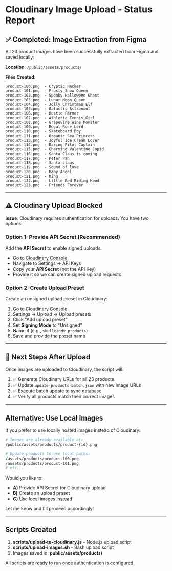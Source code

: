 # Cloudinary Image Upload - Status Report

## ✅ Completed: Image Extraction from Figma

All 23 product images have been successfully extracted from Figma and saved locally:

**Location**: `/public/assets/products/`

**Files Created**:
```
product-100.png  - Cryptic Hacker
product-101.png  - Frosty Snow Queen
product-102.png  - Spooky Halloween Ghost
product-103.png  - Lunar Moon Queen
product-104.png  - Jolly Christmas Elf
product-105.png  - Galactic Astronaut
product-106.png  - Rustic Farmer
product-107.png  - Athletic Tennis Girl
product-108.png  - Grapevine Wine Monster
product-109.png  - Regal Rose Lord
product-110.png  - Skateboard Boy
product-111.png  - Oceanic Sea Princess
product-113.png  - Joyful Ice Cream Lover
product-114.png  - Daring Pilot Captain
product-115.png  - Charming Valentine Cupid
product-116.png  - Santa Claus is coming
product-117.png  - Peter Pan
product-118.png  - Santa claus
product-119.png  - Sound of love
product-120.png  - Baby Angel
product-121.png  - King
product-122.png  - Little Red Riding Hood
product-123.png  - Friends Forever
```

---

## ⚠️ Cloudinary Upload Blocked

**Issue**: Cloudinary requires authentication for uploads. You have two options:

### Option 1: Provide API Secret (Recommended)
Add the **API Secret** to enable signed uploads:
- Go to [Cloudinary Console](https://console.cloudinary.com/)
- Navigate to Settings → API Keys
- Copy your **API Secret** (not the API Key)
- Provide it so we can create signed upload requests

### Option 2: Create Upload Preset
Create an unsigned upload preset in Cloudinary:
1. Go to [Cloudinary Console](https://console.cloudinary.com/)
2. Settings → Upload → Upload presets
3. Click "Add upload preset"
4. Set **Signing Mode** to "Unsigned"
5. Name it (e.g., `skullcandy_products`)
6. Save and provide the preset name

---

## 📝 Next Steps After Upload

Once images are uploaded to Cloudinary, the script will:

1. ✅ Generate Cloudinary URLs for all 23 products
2. ✅ Update `update-products-batch.json` with new image URLs
3. ✅ Execute batch update to sync database
4. ✅ Verify all products match their correct images

---

##  Alternative: Use Local Images

If you prefer to use locally hosted images instead of Cloudinary:

```bash
# Images are already available at:
/public/assets/products/product-{id}.png

# Update products to use local paths:
/assets/products/product-100.png
/assets/products/product-101.png
# etc...
```

Would you like to:
- **A)** Provide API Secret for Cloudinary upload
- **B)** Create an upload preset
- **C)** Use local images instead

Let me know and I'll proceed accordingly!

---

## Scripts Created

1. **scripts/upload-to-cloudinary.js** - Node.js upload script
2. **scripts/upload-images.sh** - Bash upload script  
3. Images saved in: **public/assets/products/**

All scripts are ready to run once authentication is configured.
